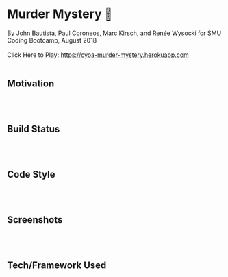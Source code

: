 # Murder Mystery 🔪

By John Bautista, Paul Coroneos, Marc Kirsch, and Renée Wysocki for SMU Coding Bootcamp, August 2018
<br>
<br>
Click Here to Play: https://cyoa-murder-mystery.herokuapp.com
<br>
<br>
<h2> Motivation </h2>
<br>
<br> 
<h2> Build Status </h2>
<br>
<br> 
<h2> Code Style </h2>
<br>
<br> 
<h2> Screenshots </h2>
<br>
<br> 
<h2> Tech/Framework Used </h2>
